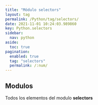 ```yaml
---
title: "Módulo selectors"
layout: tag
permalink: /Python/tag/selectors/
date: 2021-11-01 10:24:03.989860
key: Python.selectors
sidebar: 
  nav: python
aside: 
  toc: true
pagination: 
  enabled: true
  tag: "selectors"
  permalink: /:num/
---
```


<h2>Modulos</h2>
Todos los elementos del modulo <strong>selectors</strong>
